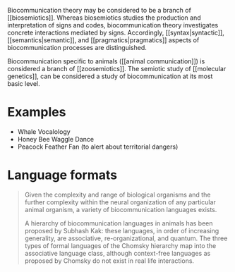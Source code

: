 Biocommunication theory may be considered to be a branch of [[biosemiotics]]. Whereas biosemiotics studies the production and interpretation of signs and codes, biocommunication theory investigates concrete interactions mediated by signs. Accordingly, [[syntax|syntactic]], [[semantics|semantic]], and [[pragmatics|pragmatics]] aspects of biocommunication processes are distinguished.

Biocommunication specific to animals ([[animal communication]]) is considered a branch of [[zoosemiotics]]. The semiotic study of [[molecular genetics]], can be considered a study of biocommunication at its most basic level.
# Examples
- Whale Vocalology
- Honey Bee Waggle Dance
- Peacock Feather Fan (to alert about territorial dangers)
# Language formats
> Given the complexity and range of biological organisms and the further complexity within the neural organization of any particular animal organism, a variety of biocommunication languages exists.
> 
> A hierarchy of biocommunication languages in animals has been proposed by Subhash Kak: these languages, in order of increasing generality, are associative, re-organizational, and quantum. The three types of formal languages of the Chomsky hierarchy map into the associative language class, although context-free languages as proposed by Chomsky do not exist in real life interactions. 
